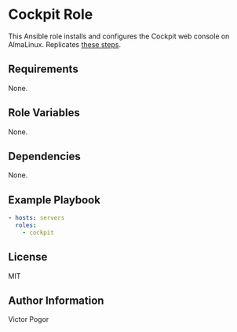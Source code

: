 # Cockpit Role

This Ansible role installs and configures the Cockpit web console on AlmaLinux.
Replicates [these steps](https://docs.redhat.com/en/documentation/red_hat_enterprise_linux/8/html/managing_systems_using_the_rhel_8_web_console/getting-started-with-the-rhel-8-web-console_system-management-using-the-rhel-8-web-console).

## Requirements

None.

## Role Variables

None.

## Dependencies

None.

## Example Playbook

```yaml
- hosts: servers
  roles:
    - cockpit
```

## License

MIT

## Author Information

Victor Pogor
